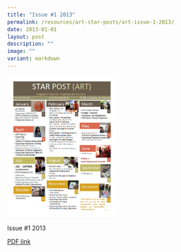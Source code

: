 ```yaml
---
title: "Issue #1 2013"
permalink: /resources/art-star-posts/art-issue-1-2013/
date: 2013-01-01
layout: post
description: ""
image: ""
variant: markdown
---
```

<img src="/images/sgsd.png" style="width:50%">

Issue #1 2013

[PDF link](/files/fa5cb3dca_u6580.pdf)